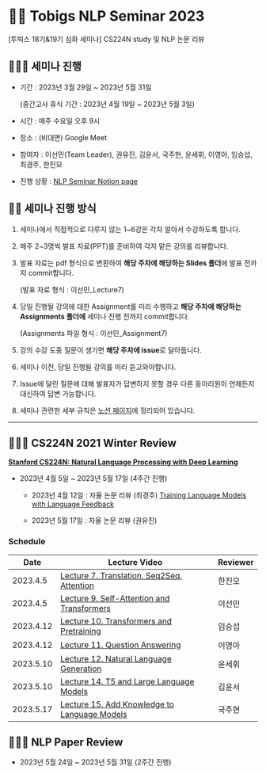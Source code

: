 # 🐻‍❄️ Tobigs NLP Seminar 2023
[투빅스 18기&19기 심화 세미나] CS224N study 및 NLP 논문 리뷰

## 👩🏼‍💻 세미나 진행
- 기간 : 2023년 3월 29일 ~ 2023년 5월 31일 

    (중간고사 휴식 기간 : 2023년 4월 19일 ~ 2023년 5월 3일)

- 시간 : 매주 수요일 오후 9시

- 장소 : (비대면) Google Meet

- 참여자 : 이선민(Team Leader), 권유진, 김윤서, 국주현, 윤세휘, 이영아, 임승섭, 최경주, 한진모

- 진행 상황 : [NLP Seminar Notion page](https://luminous-yard-33a.notion.site/b986ddab56e74b37922ea92636ff9893?v=0025adeb29334a398b6dbf7543d23fae, "Notion")

## 🙋🏽 세미나 진행 방식
1. 세미나에서 직접적으로 다루지 않는 1~6강은 각자 알아서 수강하도록 합니다.

2. 매주 2~3명씩 발표 자료(PPT)를 준비하여 각자 맡은 강의를 리뷰합니다.

3. 발표 자료는 pdf 형식으로 변환하여 **해당 주차에 해당하는 Slides 폴더**에 발표 전까지 commit합니다.

    (발표 자료 형식 : 이선민_Lecture7)

4. 당일 진행될 강의에 대한 Assignment를 미리 수행하고 **해당 주차에 해당하는 Assignments 폴더에** 세미나 진행 전까지 commit합니다.

    (Assignments 파일 형식 : 이선민_Assignment7)

5. 강의 수강 도중 질문이 생기면 **해당 주차에 issue**로 달아둡니다.

6. 세미나 이전, 당일 진행될 강의를 미리 듣고와야합니다.

7. Issue에 달린 질문에 대해 발표자가 답변하지 못할 경우 다른 동아리원이 언제든지 대신하여 답변 가능합니다.

8. 세미나 관련한 세부 규칙은 [노션 페이지](https://luminous-yard-33a.notion.site/seminar-RULE-6c171917ba43499ca7da15fd68651238, "Notion")에 정리되어 있습니다.

----------

## 👨🏻‍🏫 CS224N 2021 Winter Review

[**Stanford CS224N: Natural Language Processing with Deep Learning**](https://www.youtube.com/playlist?list=PLoROMvodv4rOSH4v6133s9LFPRHjEmbmJ, "Youtube")

- 2023년 4월 5일 ~ 2023년 5월 17일 (4주간 진행)

    -  2023년 4월 12일 : 자율 논문 리뷰 (최경주) [Training Language Models with Language Feedback](https://arxiv.org/abs/2204.14146, "Paper")
   
    - 2023년 5월 17일 : 자율 논문 리뷰 (권유진)


### Schedule

|Date|Lecture Video|Reviewer|
|---------|---|---|
|2023.4.5|[Lecture 7. Translation, Seq2Seq, Attention](https://www.youtube.com/watch?v=wzfWHP6SXxY&list=PLoROMvodv4rOSH4v6133s9LFPRHjEmbmJ&index=7, "Youtube")|한진모|
|2023.4.5|[Lecture 9. Self-Attention and Transformers](https://www.youtube.com/watch?v=ptuGllU5SQQ&list=PLoROMvodv4rOSH4v6133s9LFPRHjEmbmJ&index=9&t=64s, "Youtube")|이선민|
|2023.4.12|[Lecture 10. Transformers and Pretraining](https://www.youtube.com/watch?v=j9AcEI98C0o&list=PLoROMvodv4rOSH4v6133s9LFPRHjEmbmJ&index=10, "Youtube")|임승섭|
|2023.4.12|[Lecture 11. Question Answering](https://www.youtube.com/watch?v=NcqfHa0_YmU&list=PLoROMvodv4rOSH4v6133s9LFPRHjEmbmJ&index=11, "Youtube")|이영아|
|2023.5.10|[Lecture 12. Natural Language Generation](https://www.youtube.com/watch?v=1uMo8olr5ng&list=PLoROMvodv4rOSH4v6133s9LFPRHjEmbmJ&index=12, "Youtube")|윤세휘|
|2023.5.10|[Lecture 14. T5 and Large Language Models](https://www.youtube.com/watch?v=iHWkLvoSpTg&list=PLoROMvodv4rOSH4v6133s9LFPRHjEmbmJ&index=14, "Youtube")|김윤서|
|2023.5.17|[Lecture 15. Add Knowledge to Language Models](https://www.youtube.com/watch?v=y68RJVfGoto&list=PLoROMvodv4rOSH4v6133s9LFPRHjEmbmJ&index=15, "Youtube")|국주현|

## 👩🏻‍🏫 NLP Paper Review

- 2023년 5월 24일 ~ 2023년 5월 31일 (2주간 진행)




